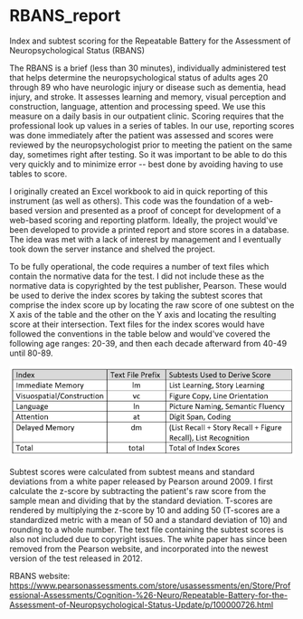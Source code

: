 # RBANS_report
Index and subtest scoring for the Repeatable Battery for the Assessment of Neuropsychological Status (RBANS)

The RBANS is a brief (less than 30 minutes), individually administered test that helps determine the neuropsychological status of adults ages 20 through 89 who have neurologic injury or disease such as dementia, head injury, and stroke. It assesses learning and memory, visual perception and construction, language, attention and processing speed. We use this measure on a daily basis in our outpatient clinic. Scoring requires that the professional look up values in a series of tables. In our use, reporting scores was done immediately after the patient was assessed and scores were reviewed by the neuropsychologist prior to meeting the patient on the same day, sometimes right after testing. So it was important to be able to do this very quickly and to minimize error -- best done by avoiding having to use tables to score.

I originally created an Excel workbook to aid in quick reporting of this instrument (as well as others). This code was the foundation of a web-based version and presented as a proof of concept for development of a web-based scoring and reporting platform. Ideally, the project would've been developed to provide a printed report and store scores in a database. The idea was met with a lack of interest by management and I eventually took down the server instance and shelved the project. 

To be fully operational, the code requires a number of text files which contain the normative data for the test. I did not include these as the normative data is  copyrighted by the test publisher, Pearson. These would be used to derive the index scores by taking the subtest scores that comprise the index score up by locating the raw score of one subtest on the X axis of the table and the other on the Y axis and locating the resulting score at their intersection. Text files for the index scores would have followed the conventions in the table below and would've covered the following age ranges: 20-39, and then each decade afterward from 40-49 until 80-89.

<p align = "center">
  <img src= "https://github.com/dwagner239/RBANS_report/blob/main/table.png? raw=true">
</p>

Subtest scores were calculated from subtest means and standard deviations from a white paper released by Pearson around 2009. I first calculate the z-score by subtracting the patient's raw score from the sample mean and dividing that by the standard deviation. T-scores are rendered by multiplying the z-score by 10 and adding 50 (T-scores are a standardized metric with a mean of 50 and a standard deviation of 10) and rounding to a whole number. The text file containing the subtest scores is also not included due to copyright issues. The white paper has since been removed from the Pearson website, and incorporated into the newest version of the test released in 2012.

RBANS website: https://www.pearsonassessments.com/store/usassessments/en/Store/Professional-Assessments/Cognition-%26-Neuro/Repeatable-Battery-for-the-Assessment-of-Neuropsychological-Status-Update/p/100000726.html 
